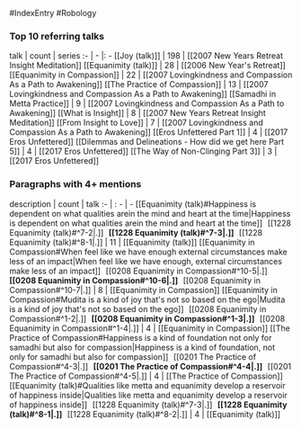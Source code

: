 #IndexEntry #Robology

### Top 10 referring talks
talk | count | series
:- | - |: -
[[Joy (talk)]] | 198 | [[2007 New Years Retreat Insight Meditation]]
[[Equanimity (talk)]] | 28 | [[2006 New Year's Retreat]]
[[Equanimity in Compassion]] | 22 | [[2007 Lovingkindness and Compassion As a Path to Awakening]]
[[The Practice of Compassion]] | 13 | [[2007 Lovingkindness and Compassion As a Path to Awakening]]
[[Samadhi in Metta Practice]] | 9 | [[2007 Lovingkindness and Compassion As a Path to Awakening]]
[[What is Insight]] | 8 | [[2007 New Years Retreat Insight Meditation]]
[[From Insight to Love]] | 7 | [[2007 Lovingkindness and Compassion As a Path to Awakening]]
[[Eros Unfettered Part 1]] | 4 | [[2017 Eros Unfettered]]
[[Dilemmas and Delineations - How did we get here Part 5]] | 4 | [[2017 Eros Unfettered]]
[[The Way of Non-Clinging Part 3]] | 3 | [[2017 Eros Unfettered]]

### Paragraphs with 4+ mentions
description | count | talk
:- | : - | -
[[Equanimity (talk)#Happiness is dependent on what qualities arein the mind and heart at the time\|Happiness is dependent on what qualities arein the mind and heart at the time]] &nbsp;&nbsp;[[1228 Equanimity (talk)#^7-2\|.]] &nbsp; **[[1228 Equanimity (talk)#^7-3\|.]]** &nbsp; [[1228 Equanimity (talk)#^8-1\|.]] | 11 | [[Equanimity (talk)]]
[[Equanimity in Compassion#When feel like we have enough external circumstances make less of an impact\|When feel like we have enough, external circumstances make less of an impact]] &nbsp;&nbsp;[[0208 Equanimity in Compassion#^10-5\|.]] &nbsp; **[[0208 Equanimity in Compassion#^10-6\|.]]** &nbsp; [[0208 Equanimity in Compassion#^10-7\|.]] | 8 | [[Equanimity in Compassion]]
[[Equanimity in Compassion#Mudita is a kind of joy that's not so based on the ego\|Mudita is a kind of joy that's not so based on the ego]] &nbsp;&nbsp;[[0208 Equanimity in Compassion#^1-2\|.]] &nbsp; **[[0208 Equanimity in Compassion#^1-3\|.]]** &nbsp; [[0208 Equanimity in Compassion#^1-4\|.]] | 4 | [[Equanimity in Compassion]]
[[The Practice of Compassion#Happiness is a kind of foundation not only for samadhi but also for compassion\|Happiness is a kind of foundation, not only for samadhi but also for compassion]] &nbsp;&nbsp;[[0201 The Practice of Compassion#^4-3\|.]] &nbsp; **[[0201 The Practice of Compassion#^4-4\|.]]** &nbsp; [[0201 The Practice of Compassion#^4-5\|.]] | 4 | [[The Practice of Compassion]]
[[Equanimity (talk)#Qualities like metta and equanimity develop a reservoir of happiness inside\|Qualities like metta and equanimity develop a reservoir of happiness inside]] &nbsp;&nbsp;[[1228 Equanimity (talk)#^7-3\|.]] &nbsp; **[[1228 Equanimity (talk)#^8-1\|.]]** &nbsp; [[1228 Equanimity (talk)#^8-2\|.]] | 4 | [[Equanimity (talk)]]

